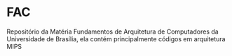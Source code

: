 # FAC
Repositório da Matéria Fundamentos de Arquitetura de Computadores da Universidade de Brasília, ela contém principalmente códigos em arquitetura MIPS
